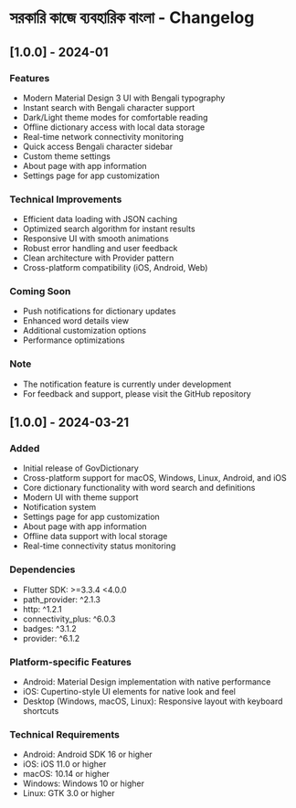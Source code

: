 # সরকারি কাজে ব্যবহারিক বাংলা - Changelog

## [1.0.0] - 2024-01

### Features
- Modern Material Design 3 UI with Bengali typography
- Instant search with Bengali character support
- Dark/Light theme modes for comfortable reading
- Offline dictionary access with local data storage
- Real-time network connectivity monitoring
- Quick access Bengali character sidebar
- Custom theme settings
- About page with app information
- Settings page for app customization

### Technical Improvements
- Efficient data loading with JSON caching
- Optimized search algorithm for instant results
- Responsive UI with smooth animations
- Robust error handling and user feedback
- Clean architecture with Provider pattern
- Cross-platform compatibility (iOS, Android, Web)

### Coming Soon
- Push notifications for dictionary updates
- Enhanced word details view
- Additional customization options
- Performance optimizations

### Note
- The notification feature is currently under development
- For feedback and support, please visit the GitHub repository

## [1.0.0] - 2024-03-21

### Added
- Initial release of GovDictionary
- Cross-platform support for macOS, Windows, Linux, Android, and iOS
- Core dictionary functionality with word search and definitions
- Modern UI with theme support
- Notification system
- Settings page for app customization
- About page with app information
- Offline data support with local storage
- Real-time connectivity status monitoring

### Dependencies
- Flutter SDK: >=3.3.4 <4.0.0
- path_provider: ^2.1.3
- http: ^1.2.1
- connectivity_plus: ^6.0.3
- badges: ^3.1.2
- provider: ^6.1.2

### Platform-specific Features
- Android: Material Design implementation with native performance
- iOS: Cupertino-style UI elements for native look and feel
- Desktop (Windows, macOS, Linux): Responsive layout with keyboard shortcuts

### Technical Requirements
- Android: Android SDK 16 or higher
- iOS: iOS 11.0 or higher
- macOS: 10.14 or higher
- Windows: Windows 10 or higher
- Linux: GTK 3.0 or higher